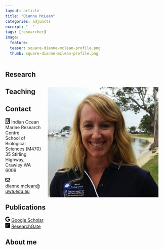 ```yaml
---
layout: article
title: "Dianne McLean"
categories: adjuncts
excerpt: "  "
tags: [researcher]
image:
  feature: 
  teaser: square-dianne-mclean-profile.png
  thumb: square-dianne-mclean-profile.png
---
```

## Research
<img class="philprofile" src='/images/square-dianne-mclean-profile.png' align='right' width="350" hspace="20" vspace="10">

## Teaching

## Contact
<img src='/images/icons/building-regular.svg' width="15px"> Indian Ocean Marine Research Centre <br>
School of Biological Sciences (M470)<br>
35 Stirling Highway, Crawley WA 6009</p>

<img src='/images/icons/envelope-regular.svg' width="15px"> <a href="mailto:dianne.mclean@uwa.edu.au">dianne.mclean@uwa.edu.au</a><br></p>

## Publications
<img src='/images/icons/google-brands.svg' width="15px"> <a href="https://scholar.google.com.au/citations?user=VqR4s4cAAAAJ&hl=en">Google Scholar</a><br>
<img src='/images/icons/researchgate-brands.svg' width="15px"> <a href="https://www.researchgate.net/profile/Dianne_Mclean"> ResearchGate</a><br>

## About me

